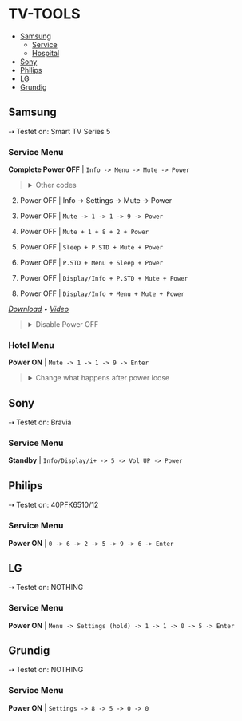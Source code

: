 # TV-TOOLS

-   [Samsung](#samsung)
    -   [Service](#service-menu)
    -   [Hospital](#hotel-menu)
-   [Sony](#sony)
-   [Philips](#philips)
-   [LG](#lg)
-   [Grundig](#grundig)


## Samsung 
⇢ Testet on: Smart TV Series 5

### Service Menu
**Complete Power OFF** | `Info -> Menu -> Mute -> Power`
> <details><summary>Other codes</summary>
2) Power OFF | Info -> Settings -> Mute -> Power

3) Power OFF | `Mute -> 1 -> 1 -> 9 -> Power`

4) Power OFF | `Mute + 1 + 8 + 2 + Power`

5) Power OFF | `Sleep + P.STD + Mute + Power`

6) Power OFF | `P.STD + Menu + Sleep + Power`

7) Power OFF | `Display/Info + P.STD + Mute + Power`

8) Power OFF | `Display/Info + Menu + Mute + Power`
</details>


<p>
<i><a href="https://bit.ly/3XVC42c">Download</a> • <a href="https://youtu.be/UC1hUxKYLa8">Video</a></i>
</p>


> <details><summary>Disable Power OFF</summary>Option -> Production Option -> Frame TV -> ON</details>

### Hotel Menu
**Power ON** | `Mute -> 1 -> 1 -> 9 -> Enter`


> <details><summary>Change what happens after power loose</summary>Power On -> Power On</details>




## Sony
⇢ Testet on: Bravia

### Service Menu
 **Standby** | `Info/Display/i+ -> 5 -> Vol UP -> Power`



## Philips
⇢ Testet on: 40PFK6510/12

### Service Menu
**Power ON** | `0 -> 6 -> 2 -> 5 -> 9 -> 6 -> Enter`



## LG
⇢ Testet on: NOTHING

### Service Menu
**Power ON** | `Menu -> Settings (hold) -> 1 -> 1 -> 0 -> 5 -> Enter`




## Grundig
⇢ Testet on: NOTHING

### Service Menu
**Power ON** | `Settings -> 8 -> 5 -> 0 -> 0`
